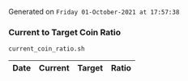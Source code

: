 Generated on `Friday 01-October-2021 at 17:57:38`

### Current to Target Coin Ratio
`current_coin_ratio.sh`

Date|Current|Target|Ratio
---|---|---|---
